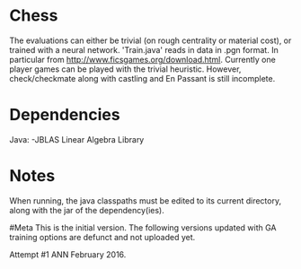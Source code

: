 # Chess
The evaluations can either be trivial (on rough centrality or material cost), or trained with a neural network. 
'Train.java' reads in data in .pgn format. In particular from http://www.ficsgames.org/download.html. 
Currently one player games can be played with the trivial heuristic. 
However, check/checkmate along with castling and En Passant is still incomplete.

# Dependencies
Java: -JBLAS Linear Algebra Library	

# Notes
When running, the java classpaths must be edited to its current directory, along with the jar of the dependency(ies).

#Meta
This is the initial version. The following versions updated with GA training options are defunct and not uploaded yet. 

Attempt #1 ANN February 2016.
